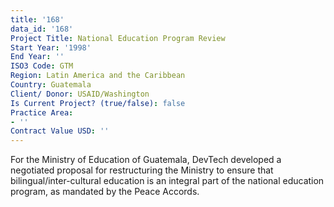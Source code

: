 ```yaml
---
title: '168'
data_id: '168'
Project Title: National Education Program Review
Start Year: '1998'
End Year: ''
ISO3 Code: GTM
Region: Latin America and the Caribbean
Country: Guatemala
Client/ Donor: USAID/Washington
Is Current Project? (true/false): false
Practice Area:
- ''
Contract Value USD: ''
---
```


For the Ministry of Education of Guatemala, DevTech developed a negotiated proposal for restructuring the Ministry to ensure that bilingual/inter-cultural education is an integral part of the national education program, as mandated by the Peace Accords.